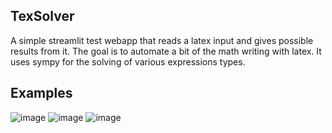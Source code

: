 ## TexSolver

A simple streamlit test webapp that reads a latex input and gives possible results from it.
The goal is to automate a bit of the math writing with latex. It uses sympy for the solving of various expressions types.

## Examples
![image](https://raw.githubusercontent.com/matheusfillipe/texsovler/main/images/1.jpg)
![image](https://raw.githubusercontent.com/matheusfillipe/texsovler/main/images/2.jpg)
![image](https://raw.githubusercontent.com/matheusfillipe/texsovler/main/images/3.jpg)
